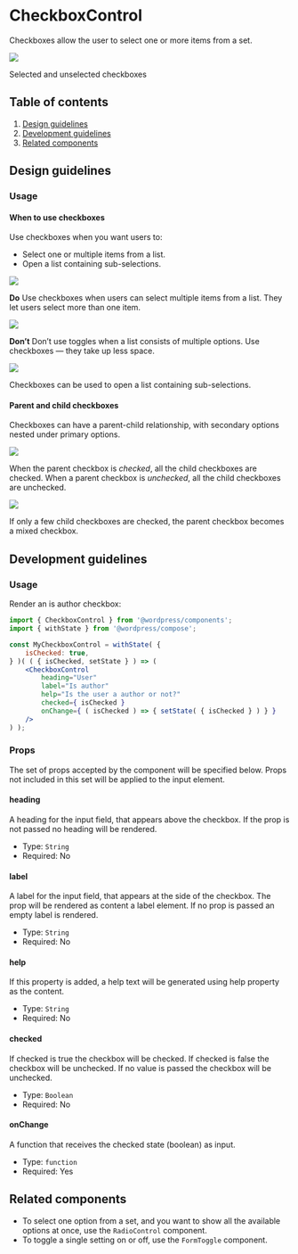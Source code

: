 # CheckboxControl

Checkboxes allow the user to select one or more items from a set.

![](https://make.wordpress.org/design/files/2019/02/CheckboxControl.png)

Selected and unselected checkboxes

## Table of contents

1. [Design guidelines](http://#design-guidelines)
2. [Development guidelines](http://#development-guidelines)
3. [Related components](http://#related-components)

## Design guidelines

### Usage

#### When to use checkboxes

Use checkboxes when you want users to:

- Select one or multiple items from a list.
- Open a list containing sub-selections.

![](https://make.wordpress.org/design/files/2019/02/select-from-list.png)

**Do**
Use checkboxes when users can select multiple items from a list. They let users select more than one item.

![](https://make.wordpress.org/design/files/2019/02/many-form-toggles.png)

**Don’t**
Don’t use toggles when a list consists of multiple options. Use checkboxes — they take up less space.

![](https://make.wordpress.org/design/files/2019/02/checkbox-sublist.gif)

Checkboxes can be used to open a list containing sub-selections.

#### Parent and child checkboxes

Checkboxes can have a parent-child relationship, with secondary options nested under primary options.

![](https://make.wordpress.org/design/files/2019/02/checkbox-parent.gif)

When the parent checkbox is *checked*, all the child checkboxes are checked. When a parent checkbox is *unchecked*, all the child checkboxes are unchecked.

![](https://make.wordpress.org/design/files/2019/02/mixed-checkbox.png)

If only a few child checkboxes are checked, the parent checkbox becomes a mixed checkbox.

## Development guidelines

### Usage

Render an is author checkbox:
```jsx
import { CheckboxControl } from '@wordpress/components';
import { withState } from '@wordpress/compose';

const MyCheckboxControl = withState( {
	isChecked: true,
} )( ( { isChecked, setState } ) => ( 
	<CheckboxControl
		heading="User"
		label="Is author"
		help="Is the user a author or not?"
		checked={ isChecked }
		onChange={ ( isChecked ) => { setState( { isChecked } ) } }
	/>
) );
```

### Props

The set of props accepted by the component will be specified below.
Props not included in this set will be applied to the input element.

#### heading

A heading for the input field, that appears above the checkbox. If the prop is not passed no heading will be rendered. 

- Type: `String`
- Required: No

#### label

A label for the input field, that appears at the side of the checkbox.
The prop will be rendered as content a label element.
If no prop is passed an empty label is rendered.

- Type: `String`
- Required: No

#### help

If this property is added, a help text will be generated using help property as the content.

- Type: `String`
- Required: No

#### checked

If checked is true the checkbox will be checked. If checked is false the checkbox will be unchecked.
If no value is passed the checkbox will be unchecked.

- Type: `Boolean`
- Required: No

#### onChange

A function that receives the checked state (boolean) as input.

- Type: `function`
- Required: Yes

## Related components

- To select one option from a set, and you want to show all the available options at once, use the `RadioControl` component.
- To toggle a single setting on or off, use the `FormToggle` component.
